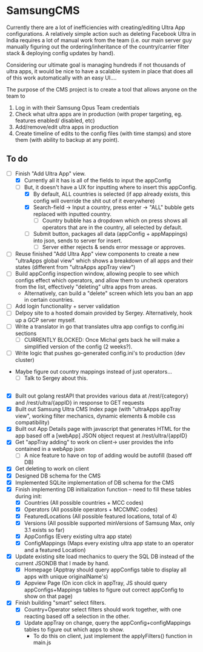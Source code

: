 # SamsungCMS
Currently there are a lot of inefficiencies with creating/editing Ultra App configurations. A relatively simple action such as deleting Facebook Ultra in India requires a lot of manual work from the team (i.e. our main server guy manually figuring out the ordering/inheritance of the country/carrier filter stack & deploying config updates by hand).

Considering our ultimate goal is managing hundreds if not thousands of ultra apps, it would be nice to have a scalable system in place that does all of this work automatically with an easy UI....

The purpose of the CMS project is to create a tool that allows anyone on the team to

1. Log in with their Samsung Opus Team credentials
2. Check what ultra apps are in production (with proper targeting, eg. features enabled/ disabled, etc)  
3. Add/remove/edit ultra apps in production
4. Create timeline of edits to the config files (with time stamps) and store them (with ability to backup at any point).

## To do
-  [ ] Finish "Add Ultra App" view.
     -  [x] Currently all it has is all of the fields to input the appConfig
     -  [ ] But, it doesn't have a UX for inputting where to insert this appConfig.
          -  [x] By default, ALL countries is selected (if app already exists, this config will override the shit out of it everywhere)
          -  [x] Search-field -> Input a country, press enter -> "ALL" bubble gets replaced with inputted country.
               -  [ ] Country bubble has a dropdown which on press shows all operators that are in the country, all selected by default.
          -  [ ] Submit button, packages all data (appConfig + appMappings) into json, sends to server for insert.
               -  [ ]  Server either rejects & sends error message or approves.
-  [ ] Reuse finished "Add Ultra App" view components to create a new "ultraApps global view" which shows a breakdown of all apps and their states (different from "ultraApps appTray view")
-  [ ] Build appConfig inspection window, allowing people to see which configs effect which operators, and allow them to uncheck operators from the list, effectively "deleting" ultra apps from areas.
     -  Alternatively, can build a "delete" screen which lets you ban an app in certain countries.
- [ ] Add login functionality + server validation
- [ ] Delpoy site to a hosted domain provided by Sergey. Alternatively, hook up a GCP server myself.
- [ ] Write a translator in go that translates ultra app configs to config.ini sections
     -  [ ] CURRENTLY BLOCKED: Once Michal gets back he will make a simplified version of the config (2 weeks?).
- [ ] Write logic that pushes go-generated config.ini's to production (dev cluster)
-  Maybe figure out country mappings instead of just operators...
     -  [ ] Talk to Sergey about this.
##

- [x] Built out golang restAPI that provides various data at /rest/{category} and /rest/ultra/{appID} in response to GET requests
- [x] Built out Samsung Ultra CMS Index page (with "ultraApps appTray view", working filter mechanics, dynamic elements & mobile css compatibility)
- [x] Built out App Details page with javascript that generates HTML for the app based off a [webApp] JSON object request at /rest/ultra/{appID}
- [x] Get "appTray adding" to work on client-> user provides the info contained in a webApp json
     -  [ ] A nice feature to have on top of adding would be autofill (based off DB)
- [x] Get deleting to work on client
- [x] Designed DB schema for the CMS
- [x] Implemented SQLite implementation of DB schema for the CMS
- [x] Finish implementing DB initialization function – need to fill these tables during init:
     -  [x] Countries (All possible countries + MCC codes)
     -  [x] Operators (All possible operators + MCCMNC codes)
     -  [x] FeaturedLocations (All possible featured locations, total of 4)
     -  [x] Versions (All possible supported minVersions of Samsung Max, only 3.1 exists so far)
     -  [x] AppConfigs (Every existing ultra app state)
     -  [x] ConfigMappings (Maps every existing ultra app state to an operator and a featured Location)
- [x] Update existing site load mechanics to query the SQL DB instead of the current JSONDB that I made by hand.
     -  [x] Homepage (Apptray should query appConfigs table to display all apps with unique originalName's)
     -  [x] Appview Page (On icon click in appTray, JS should query appConfigs+Mappings tables to figure out correct appConfig to show on that page)
- [x] Finish building "smart" select filters.
     -  [x] Country+Operator select filters should work together, with one reacting based off a selection in the other.
     -  [x] Update appTray on change, query the appConfig+configMappings tables to figure out which apps to show.
          - To do this on client, just implement the applyFilters() function in main.js

